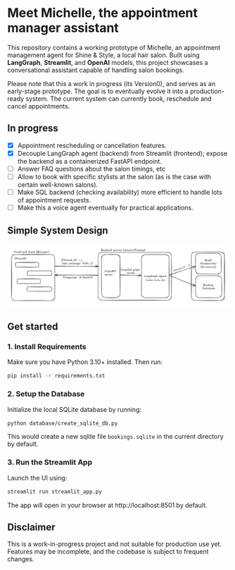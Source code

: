 # Meet Michelle, the appointment manager assistant

This repository contains a working prototype of Michelle, an appointment management agent for Shine & Style, a local hair salon. Built using **LangGraph**, **Streamlit**, and **OpenAI** models, this project showcases a conversational assistant capable of handling salon bookings.

Please note that this a work in progress (its Version0), and serves as an early-stage prototype. The goal is to eventually evolve it into a production-ready system. The current system can currently book, reschedule and cancel appointments.

## In progress
- [X] Appointment rescheduling or cancellation features.
- [X] Decouple LangGraph agent (backend) from Streamlit (frontend); expose the backend as a containerized FastAPI endpoint.
- [ ] Answer FAQ questions about the salon timings, etc
- [ ] Allow to book with specific stylists at the salon (as is the case with certain well-known salons).
- [ ] Make SQL backend (checking availability) more efficient to handle lots of appointment requests.
- [ ] Make this a voice agent eventually for practical applications.

## Simple System Design
![Current System design](resources/system_design_v1.png)

## Get started
### 1. Install Requirements
Make sure you have Python 3.10+ installed. Then run:
```bash
pip install -r requirements.txt
```

### 2. Setup the Database
Initialize the local SQLite database by running:

```bash
python database/create_sqlite_db.py
```
This would create a new sqlite file `bookings.sqlite` in the current directory by default.

### 3. Run the Streamlit App
Launch the UI using:

```bash
streamlit run streamlit_app.py
```
The app will open in your browser at http://localhost:8501 by default.

## Disclaimer

This is a work-in-progress project and not suitable for production use yet. Features may be incomplete, and the codebase is subject to frequent changes.
